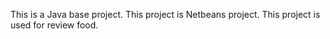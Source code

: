 This is a Java base project. This project is Netbeans project. This project is used for review food. 
